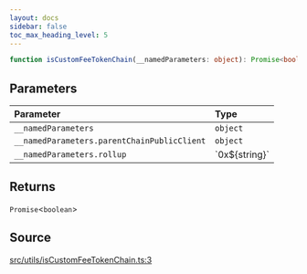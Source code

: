 ```yaml
---
layout: docs
sidebar: false
toc_max_heading_level: 5
---
```


```ts
function isCustomFeeTokenChain(__namedParameters: object): Promise<boolean>
```

## Parameters

| Parameter | Type |
| :------ | :------ |
| `__namedParameters` | `object` |
| `__namedParameters.parentChainPublicClient` | `object` |
| `__namedParameters.rollup` | \`0x$\{string\}\` |

## Returns

`Promise`\<`boolean`\>

## Source

[src/utils/isCustomFeeTokenChain.ts:3](https://github.com/OffchainLabs/arbitrum-orbit-sdk/blob/27c24d61cdc7e62a81af29bd04f39d5a3549ecb3/src/utils/isCustomFeeTokenChain.ts#L3)
